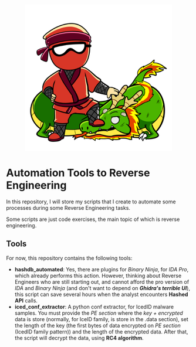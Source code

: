 
<p align="center">
  <img src="./Imagens/binjis-dragon-underfoot.png" width="400" height="400">
</p>

# Automation Tools to Reverse Engineering

In this repository, I will store my scripts that I create to automate some processes during some Reverse Engineering tasks.

Some scripts are just code exercises, the main topic of which is reverse engineering.

## Tools

For now, this repository contains the following tools:

- **hashdb_automated**: Yes, there are plugins for *Binary Ninja*, for *IDA Pro*, which already performs this action. However, thinking about Reverse Engineers who are still starting out, and cannot afford the pro version of *IDA* and *Binary Ninja* (and don't want to depend on ***Ghidra's terrible UI***), this script can save several hours when the analyst encounters **Hashed API** calls.
- **iced_conf_extractor**: A python conf extractor, for IcedID malware samples. You must provide the *PE section* where the *key + encrypted* data is store (normally, for IceID family, is store in the .data section), set the length of the key (the first bytes of data encrypted on *PE section* (IcedID family pattern)) and the length of the encrypted data. After that, the script will decrypt the data, using **RC4 algorithm**.
